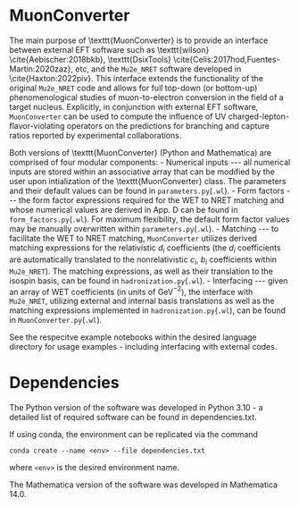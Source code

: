 # MuonConverter
The main purpose of \texttt{MuonConverter} is to provide an interface between external EFT software such as \texttt{wilson} \cite{Aebischer:2018bkb}, \texttt{DsixTools} \cite{Celis:2017hod,Fuentes-Martin:2020zaz}, etc, and the $\texttt{Mu2e\_NRET}$ software developed in \cite{Haxton:2022piv}. This interface extends the functionality of the original $\texttt{Mu2e\_NRET}$ code and allows for full top-down (or bottom-up) phenomenological studies of muon-to-electron conversion in the field of a target nucleus. Explicitly, in conjunction with external EFT software, $\texttt{MuonConverter}$ can be used to compute the influence of UV charged-lepton-flavor-violating operators on the predictions for branching and capture ratios reported by experimental collaborations.

Both versions of \texttt{MuonConverter} (Python and Mathematica) are comprised of four modular components:
    - Numerical inputs --- all numerical inputs are stored within an associative array that can be modified by the user upon intialization of the \texttt{MuonConverter} class. The parameters and their default values can be found in $\texttt{parameters.py}$($\texttt{.wl}$).
    - Form factors --- the form factor expressions required for the WET to NRET matching and whose numerical values are derived in App. D can be found in $\texttt{form\_factors.py}$($\texttt{.wl}$). For maximum flexibility, the default form factor values may be manually overwritten within $\texttt{parameters.py}$($\texttt{.wl}$). 
    - Matching --- to facilitate the WET to NRET matching, $\texttt{MuonConverter}$ utilizes derived matching expressions for the relativistic $d_i$ coefficients (the $d_i$ coefficients are automatically translated to the nonrelativistic $c_i$, $b_i$ coefficients within $\texttt{Mu2e\_NRET}$). The matching expressions, as well as their translation to the isospin basis, can be found in $\texttt{hadronization.py}$($\texttt{.wl}$).
    - Interfacing --- given an array of WET coefficients (in units of GeV$^{-2}$), the interface with $\texttt{Mu2e\_NRET}$, utilizing external and internal basis translations as well as the matching expressions implemented in $\texttt{hadronization.py}$($\texttt{.wl}$), can be found in $\texttt{MuonConverter.py}$($\texttt{.wl}$).

See the respecitve example notebooks within the desired language directory for usage examples - including interfacing with external codes.

# Dependencies
The Python version of the software was developed in Python 3.10 - a detailed list of required software can be found in dependencies.txt.

If using conda, the environment can be replicated via the command
```shell
conda create --name <env> --file dependencies.txt
```
where ```<env>``` is the desired environment name.

The Mathematica version of the software was developed in Mathematica 14.0.
